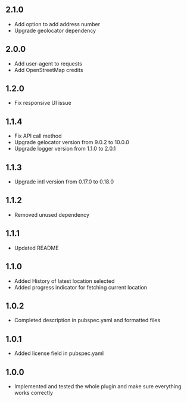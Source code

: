 ## 2.1.0

- Add option to add address number
- Upgrade geolocator dependency

## 2.0.0

- Add user-agent to requests
- Add OpenStreetMap credits

## 1.2.0

- Fix responsive UI issue

## 1.1.4

- Fix API call method
- Upgrade gelocator version from 9.0.2 to 10.0.0
- Upgrade logger version from 1.1.0 to 2.0.1

## 1.1.3

- Upgrade intl version from 0.17.0 to 0.18.0

## 1.1.2

- Removed unused dependency

## 1.1.1

- Updated README

## 1.1.0

- Added History of latest location selected
- Added progress indicator for fetching current location

## 1.0.2

- Completed description in pubspec.yaml and formatted files

## 1.0.1

- Added license field in pubspec.yaml

## 1.0.0

- Implemented and tested the whole plugin and make sure everything works correctly
